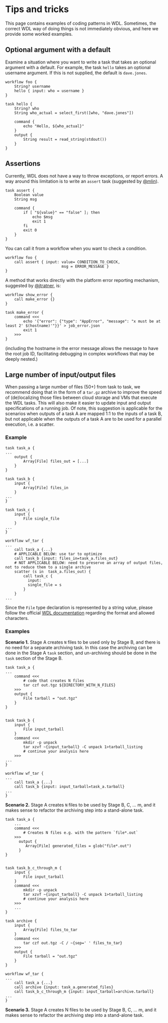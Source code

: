 # Tips and tricks

This page contains examples of coding patterns in WDL. Sometimes, the correct WDL way of
doing things is not immediately obvious, and here we provide some worked examples.

## Optional argument with a default

Examine a situation where you want to write a task that takes an
optional argument with a default. For example, the task `hello` takes
an optional username argument. If this is not supplied, the default is `dave.jones`.

```wdl
workflow foo {
    String? username
    hello { input: who = username }
}

task hello {
    String? who
    String who_actual = select_first([who, "dave.jones"])

    command {
        echo "Hello, ${who_actual}"
    }
    output {
        String result = read_string(stdout())
    }
}
```

## Assertions

Currently, WDL does not have a way to throw exceptions, or report errors. A way around
this limitation is to write an `assert` task (suggested by [@mlin](https://github.com/mlin)).

```wdl
task assert {
    Boolean value
    String msg

    command {
        if [ "${value}" == "false" ]; then
            echo $msg
            exit 1
        fi
        exit 0
    }
}
```

You can call it from a workflow when you want to check a condition.

```wdl
workflow foo {
    call assert { input: value= CONDITION_TO_CHECK,
                         msg = ERROR_MESSAGE }
}
```


A method that works directly with the platform error reporting mechanism, suggested by [@jtratner](https://github.com/jtratner), is:

```wdl
workflow show_error {
    call make_error {}
}

task make_error {
    command <<<
        echo '{"error": {"type": "AppError", "message": "x must be at least 2' $(hostname)'"}}' > job_error.json
        exit 1
    >>>
}
```

(including the hostname in the error message allows the message to have the root
job ID, facilitating debugging in complex workflows that may be deeply nested.)


## Large number of input/output files
When passing a large number of files (50+) from task to task, we recommend doing that in the form of a `tar.gz` archive to
improve the speed of (de)localizing those files between cloud storage and VMs that execute the WDL tasks. This will also make it easier 
to update input and output specifications of a running job. Of note, this suggestion is applicable for the scenarios when 
outputs of a task A are mapped 1:1 to the inputs of a task B, but not applicable when the outputs of a task A are 
to be used for a parallel execution, i.e. a scatter.
### Example
```wdl
task task_a {
...
    output {
        Array[File] files_out = [...]
    }
}
        
task task_b {
    input {
        Array[File] files_in
    }
...
}
        
task task_c {
    input {
        File single_file
    }
...
}

workflow wf_tar {
...
    call task_a {...}
    # APPLICABLE BELOW: use tar to optimize
    call task_b {input: files_in=task_a.files_out}
    # NOT APPLICABLE BELOW: need to preserve an array of output files, not to reduce them to a single archive
    scatter (s in  task_a.files_out) {
        call task_c {
          input:
          single_file = s
        }
    }
...
```
Since the `File` type declaration is represented by a string value, please follow the official [WDL documentation](https://github.com/openwdl/wdl/blob/main/versions/1.1/SPEC.md#strings) 
regarding the format and allowed characters.  
### Examples
**Scenario 1.** Stage A creates `N` files to be used only by Stage B, and there is no need for a separate archiving task.
In this case the archiving can be done in the Stage A `task` section, and un-archiving should be done in the `task` 
section of the Stage B.
```wdl
task task_a {
...
    command <<<
        # code that creates N files
        tar czf out.tgz ${DIRECTORY_WITH_N_FILES} 
    >>>
    output {
        File tarball = "out.tgz"
    }
}


task task_b {
    input {
        File input_tarball
    }
    command <<<
        mkdir -p unpack
        tar xzvf ~{input_tarball} -C unpack 1>tarball_listing
        # continue your analysis here
    >>>
...
}

workflow wf_tar {
...
    call task_a {...}
    call task_b {input: input_tarball=task_a.tarball}
...
}
```
**Scenario 2.** Stage A creates `N` files to be used by Stage B, C, ... m, and it makes sense to refactor the archiving 
step into a stand-alone task.
```wdl
task task_a {
    ...
    command <<<
        # Creates N files e.g. with the pattern `file*.out`
    >>>
      output {
         Array[File] generated_files = glob("file*.out")
      }
}


task task_b_c_through_m {
    input {
        File input_tarball
    }
    command <<<
        mkdir -p unpack
        tar xzvf ~{input_tarball} -C unpack 1>tarball_listing
        # continue your analysis here
    >>>
    ...
}
        
task archive {
    input {
        Array[File] files_to_tar
    }
    command <<<
        tar czf out.tgz -C / ~{sep=' ' files_to_tar} 
    >>>
    output {
        File tarball = "out.tgz"
    }
}

workflow wf_tar {
...
    call task_a {...}
    call archive {input: task_a.generated_files}
    call task_b_c_through_m {input: input_tarball=archive.tarball}
...
}
```

**Scenario 3.** Stage A creates N files to be used by Stage B, C, ... m, and it makes sense to refactor the archiving step into a stand-alone task.


